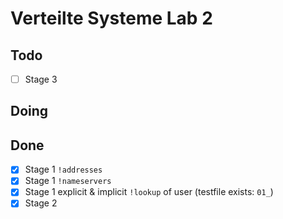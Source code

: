# Verteilte Systeme Lab 2

## Todo

- [ ] Stage 3

## Doing

## Done

- [x] Stage 1 `!addresses`
- [x] Stage 1 `!nameservers`
- [x] Stage 1 explicit & implicit `!lookup` of user (testfile exists: `01_`)
- [x] Stage 2